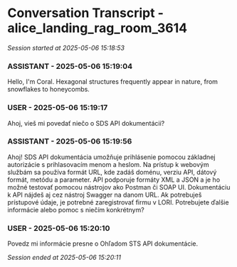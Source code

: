 # Conversation Transcript - alice_landing_rag_room_3614

*Session started at 2025-05-06 15:18:53*

### ASSISTANT - 2025-05-06 15:19:04

Hello, I'm Coral. Hexagonal structures frequently appear in nature, from snowflakes to honeycombs.

### USER - 2025-05-06 15:19:17

Ahoj, vieš mi povedať niečo o SDS API dokumentácii?

### ASSISTANT - 2025-05-06 15:19:56

Ahoj! SDS API dokumentácia umožňuje prihlásenie pomocou základnej autorizácie s prihlasovacím menom a heslom. Na prístup k webovým službám sa používa formát URL, kde zadáš doménu, verziu API, dátový formát, metódu a parameter. API podporuje formáty XML a JSON a je ho možné testovať pomocou nástrojov ako Postman či SOAP UI. Dokumentáciu k API nájdeš aj cez nástroj Swagger na danom URL. Ak potrebuješ prístupové údaje, je potrebné zaregistrovať firmu v LORI. Potrebujete ďalšie informácie alebo pomoc s niečím konkrétnym?

### USER - 2025-05-06 15:20:10

Povedz mi informácie presne o Ohľadom STS API dokumentácie.

*Session ended at 2025-05-06 15:20:11*
